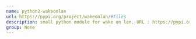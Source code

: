 ```yaml
---
name: python2-wakeonlan
url: https://pypi.org/project/wakeonlan/#files
description: small python module for wake on lan. URL : https://pypi.org/project/wakeonlan/#files Groups : None
group: None
---
```

